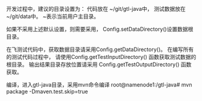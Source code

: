 开发过程中，建议的目录设置为：
代码放在 ~/git/gtl-java中，
测试数据放在 ~/git/data中。
~表示当前用户主目录。

如果不采用上述默认设置，则需要采用，
Config.setDataDirectory()设置数据根目录。

在飞测试代码中，获取数据目录请采用Config.getDataDirectory()。
在编写所有的测试代码过程中，
请使用Config.getTestInputDirectory()
函数获取测试数据的根目录。
输出结果目录存放位置请采用
Config.getTestOutputDirectory()
函数获取。

编译，进入gtl-java目录，采用mvn命令编译
root@namenode1:/gtl-java# mvn package -Dmaven.test.skip=true 